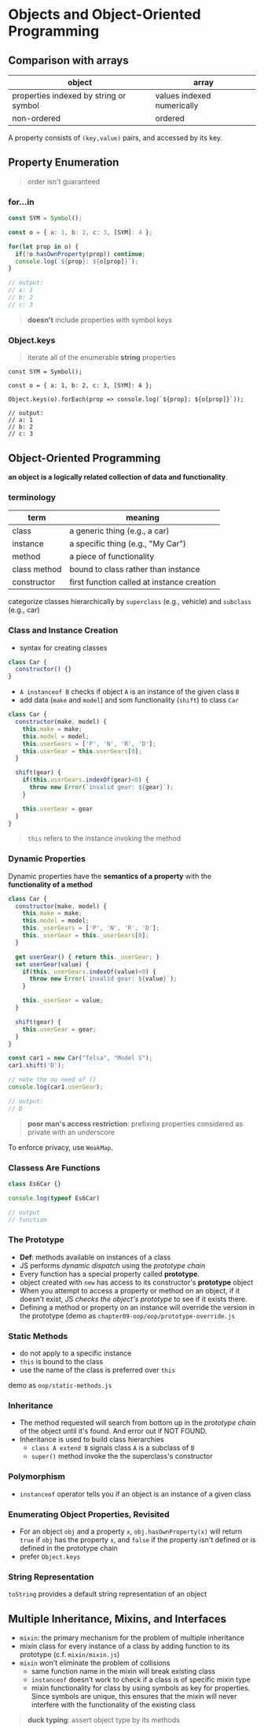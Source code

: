 # Objects and Object-Oriented Programming  

## Comparison with arrays  

object                                 | array 
---------------------------------------|----------------------------
properties indexed by string or symbol | values indexed numerically
non-ordered                            | ordered

A property consists of `(key,value)` pairs, and accessed by its key.  

## Property Enumeration  

> order isn't guaranteed  

### for...in  
```javascript
const SYM = Symbol();

const o = { a: 1, b: 2, c: 3, [SYM]: 4 };

for(let prop in o) {
  if(!o.hasOwnProperty(prop)) continue;
  console.log(`${prop}: ${o[prop]}`);
}

// output:
// a: 1
// b: 2
// c: 3
```

> **doesn't** include properties with symbol keys

### Object.keys  
> iterate all of the enumerable **string** properties  
```
const SYM = Symbol();

const o = { a: 1, b: 2, c: 3, [SYM]: 4 };

Object.keys(o).forEach(prop => console.log(`${prop}: ${o[prop]}`));

// output:
// a: 1
// b: 2
// c: 3
```

## Object-Oriented Programming  
**an object is a logically related collection of data and functionality**.  

### terminology  

term          | meaning
--------------|-------------------------------------------
class         | a generic thing (e.g., a car)
instance      | a specific thing (e.g., "My Car")
method        | a piece of functionality 
class method  | bound to class rather than instance
constructor   | first function called at instance creation

categorize classes hierarchically by `superclass` (e.g., vehicle) and `subclass` (e.g., car)

### Class and Instance Creation  
+ syntax for creating classes  
```javascript
class Car {
  constructor() {}
}
```
+ `A instanceof B` checks if object `A` is an instance of the given class `B`  
+ add data (`make` and `model`) and som functionality (`shift`) to class `Car`  
```javascript
class Car {
  constructor(make, model) {
    this.make = make;
    this.model = model;
    this.userGears = ['P', 'N', 'R', 'D'];
    this.userGear = this.userGears[0];
  }

  shift(gear) {
    if(this.userGears.indexOf(gear)<0) {
      throw new Error(`invalid gear: ${gear}`);
    }

    this.userGear = gear
  }
}
```
> `this` refers to the instance invoking the method

### Dynamic Properties  
Dynamic properties have the **semantics of a property** with the **functionality of a method**    

```javascript
class Car {
  constructor(make, model) {
    this.make = make;
    this.model = model;
    this._userGears = ['P', 'N', 'R', 'D'];
    this._userGear = this._userGears[0];
  }

  get userGear() { return this._userGear; }
  set userGear(value) {
    if(this._userGears.indexOf(value)<0) {
      throw new Error(`invalid gear: ${value}`);
    }

    this._userGear = value;
  } 

  shift(gear) {
    this.userGear = gear;
  }
}

const car1 = new Car("Telsa", "Model S");
car1.shift('D');

// note the no need of ()
console.log(car1.userGear);

// output: 
// D
```

> **poor man's access restriction**: prefixing properties considered as private with an underscore  

To enforce privacy, use `WeakMap`.    

### Classess Are Functions  
```javascript
class Es6Car {}

console.log(typeof Es6Car)

// output
// function
```

### The Prototype  
+ **Def**: methods available on instances of a class  
+ JS performs *dynamic dispatch* using the *prototype chain*   
+ Every function has a special property called **prototype**.  
+ object created with `new` has access to its constructor's **prototype** object  
+ When you attempt to access a property or method on an object, if it doesn’t exist, JS *checks the object's prototype* to see if it exists there.  
+ Defining a method or property on an instance will override the version in the prototype (demo as `chapter09-oop/oop/prototype-override.js`  

### Static Methods  
+ do not apply to a specific instance  
+ `this` is bound to the class
+ use the name of the class is preferred over `this`   

demo as `oop/static-methods.js`

### Inheritance  
+ The method requested will search from bottom up in the *prototype chain* of the object until it's found. And error out if NOT FOUND.   
+ Inheritance is used to build class hierarchies  
  - `class A extend B` signals class `A` is a subclass of `B`    
  - `super()` method invoke the the superclass's constructor  

### Polymorphism  
+ `instanceof` operator tells you if an object is an instance of a given class   

### Enumerating Object Properties, Revisited  
+ For an object `obj` and a property `x`, `obj.hasOwnProperty(x)` will return `true` if `obj` has the property `x`, and `false` if the property isn't defined or is defined in the prototype chain  
+ prefer `Object.keys`  

### String Representation   
`toString` provides a default string representation of an object  

## Multiple Inheritance, Mixins, and Interfaces   
+ `mixin`: the primary mechanism for the problem of multiple inheritance   
+ mixin class for every instance of a class by adding function to its prototype  (c.f. `mixin/mixin.js`)  
+ `mixin` won't eliminate the problem of collisions  
  - same function name in the mixin will break existing class  
  - `instanceof` doesn't work to check if a class is of specific mixin type  
  - mixin functionality for class by using symbols as key for properties. Since symbols are unique, this ensures that the mixin will never interfere with the functionality of the existing class   

> **duck typing**: assert object type by its methods  